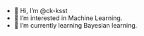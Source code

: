 - 👋 Hi, I’m @ck-ksst
- 👀 I’m interested in Machine Learning.
- 🌱 I’m currently learning Bayesian learning.
